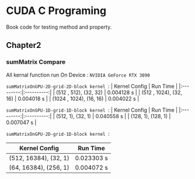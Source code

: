 # CUDA C Programing

Book code for testing method and property.


## Chapter2

### sumMatrix Compare

All kernal function run On Device : `NVIDIA GeForce RTX 3090`


`sumMatrixOnGPU-2D-grid-2D-block kernel `:
| Kernel Config | Run Time |
|:---------:|:----------:|
| (512 , 512), (32, 32) | 0.004128 s |
| (512 , 1024), (32, 16) | 0.004018 s |
| (1024 , 1024), (16, 16) | 0.004022 s |



`sumMatrixOnGPU-1D-grid-1D-block kernel `:
| Kernel Config | Run Time |
|:---------:|:----------:|
| (512, 1), (32, 1) | 0.040558 s |
| (128, 1), (128, 1) | 0.007047 s |


`sumMatrixOnGPU-2D-grid-1D-block kernel `:

| Kernel Config | Run Time |
|:---------:|:----------:|
| (512, 16384), (32, 1) | 0.023303 s |
| (64, 16384), (256, 1) | 0.004072 s |
